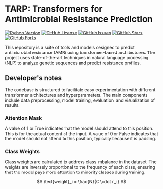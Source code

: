 # TARP: Transformers for Antimicrobial Resistance Prediction 
[![Python Version](https://img.shields.io/badge/python-3.8%2B-blue.svg)](https://www.python.org/downloads/release/python-380/)
[![GitHub License](https://img.shields.io/github/license/debugst1ck/TARP.svg)](https://github.com/debugst1ck/TARP/blob/main/LICENSE)
[![GitHub Issues](https://img.shields.io/github/issues/debugst1ck/TARP.svg)](https://github.com/debugst1ck/TARP/issues)
[![GitHub Stars](https://img.shields.io/github/stars/debugst1ck/TARP.svg)](https://github.com/debugst1ck/TARP/stargazers)
[![GitHub Forks](https://img.shields.io/github/forks/debugst1ck/TARP.svg)](https://github.com/debugst1ck/TARP/fork)

This repository is a suite of tools and models designed to predict antimicrobial resistance (AMR) using transformer-based architectures. The project uses state-of-the-art techniques in natural language processing (NLP) to analyze genetic sequences and predict resistance profiles.

## Developer's notes
The codebase is structured to facilitate easy experimentation with different transformer architectures and hyperparameters. The main components include data preprocessing, model training, evaluation, and visualization of results.
### Attention Mask
A value of 1 or True indicates that the model should attend to this position. This is for the actual content of the input. A value of 0 or False indicates that the model should not attend to this position, typically because it is padding.

### Class Weights
Class weights are calculated to address class imbalance in the dataset. The weights are inversely proportional to the frequency of each class, ensuring that the model pays more attention to minority classes during training.

$$
\text{weight}_i = \frac{N}{C \cdot n_i}
$$